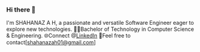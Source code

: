 ### Hi there 👋
 I'm SHAHANAZ A H, a passionate and versatile Software Engineer eager to explore new technologies.
👩‍💻Bachelor of Technology in Computer Science & Engineering.
🌐Connect @[LinkedIn](https://www.linkedin.com/in/shahanaz-a-h-50b227211/)
📧Feel free to contact[shahanazah01@gmail.com]

 
